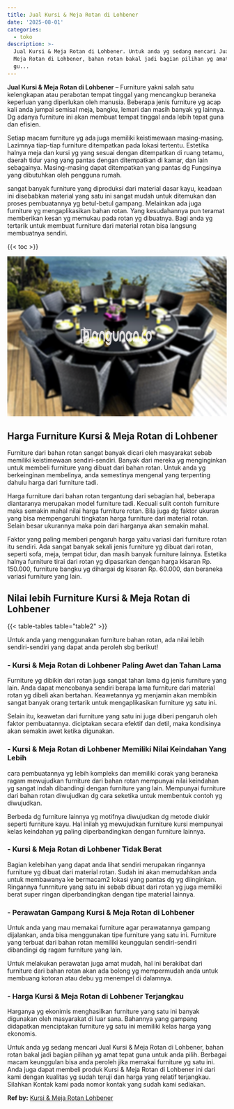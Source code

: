```yaml
---
title: Jual Kursi & Meja Rotan di Lohbener
date: '2025-08-01'
categories:
  - toko
description: >-
  Jual Kursi & Meja Rotan di Lohbener. Untuk anda yg sedang mencari Jual Kursi &
  Meja Rotan di Lohbener, bahan rotan bakal jadi bagian pilihan yg amat tepat
  gu...
---
```


**Jual Kursi & Meja Rotan di Lohbener** – Furniture yakni salah satu kelengkapan atau perabotan tempat tinggal yang mencangkup beraneka keperluan yang diperlukan oleh manusia. Beberapa jenis furniture yg acap kali anda jumpai semisal meja, bangku, lemari dan masih banyak yg lainnya. Dg adanya furniture ini akan membuat tempat tinggal anda lebih tepat guna dan efisien.

Setiap macam furniture yg ada juga memiliki keistimewaan masing-masing. Lazimnya tiap-tiap furniture ditempatkan pada lokasi tertentu. Estetika halnya meja dan kursi yg yang sesuai dengan ditempatkan di ruang tetamu, daerah tidur yang yang pantas dengan ditempatkan di kamar, dan lain sebagainya. Masing-masing dapat ditempatkan yang pantas dg Fungsinya yang dibutuhkan oleh pengguna rumah.

sangat banyak furniture yang diproduksi dari material dasar kayu, keadaan ini disebabkan material yang satu ini sangat mudah untuk ditemukan dan proses pembuatannya yg betul-betul gampang. Melainkan ada juga furniture yg mengaplikasikan bahan rotan. Yang kesudahannya pun teramat memberikan kesan yg memukau pada rotan yg dibuatnya. Bagi anda yg tertarik untuk membuat furniture dari material rotan bisa langsung membuatnya sendiri.

{{< toc >}}

![Jual Kursi & Meja Rotan di Lohbener](/images/kursi-meja-rotan-murah26.png)

## Harga Furniture Kursi & Meja Rotan di Lohbener

Furniture dari bahan rotan sangat banyak dicari oleh masyarakat sebab memiliki keistimewaan sendiri-sendiri. Banyak dari mereka yg menginginkan untuk membeli furniture yang dibuat dari bahan rotan. Untuk anda yg berkeinginan membelinya, anda semestinya mengenal yang terpenting dahulu harga dari furniture tadi.

Harga furniture dari bahan rotan tergantung dari sebagian hal, beberapa diantaranya merupakan model furniture tadi. Kecuali sulit contoh furniture maka semakin mahal nilai harga furniture rotan. Bila juga dg faktor ukuran yang bisa mempengaruhi tingkatan harga furniture dari material rotan. Selain besar ukurannya maka poin dari harganya akan semakin mahal.

Faktor yang paling memberi pengaruh harga yaitu variasi dari furniture rotan itu sendiri. Ada sangat banyak sekali jenis furniture yg dibuat dari rotan, seperti sofa, meja, tempat tidur, dan masih banyak furniture lainnya. Estetika halnya furniture tirai dari rotan yg dipasarkan dengan harga kisaran Rp. 150.000, furniture bangku yg dihargai dg kisaran Rp. 60.000, dan beraneka variasi furniture yang lain.

## Nilai lebih Furniture Kursi & Meja Rotan di Lohbener

{{< table-tables table="table2" >}}

Untuk anda yang menggunakan furniture bahan rotan, ada nilai lebih sendiri-sendiri yang dapat anda peroleh sbg berikut!

### \- Kursi & Meja Rotan di Lohbener Paling Awet dan Tahan Lama

Furniture yg dibikin dari rotan juga sangat tahan lama dg jenis furniture yang lain. Anda dapat mencobanya sendiri berapa lama furniture dari material rotan yg dibeli akan bertahan. Keawetannya yg menjamin akan membikin sangat banyak orang tertarik untuk mengaplikasikan furniture yg satu ini.

Selain itu, keawetan dari furniture yang satu ini juga diberi pengaruh oleh faktor pembuatannya. diciptakan secara efektif dan detil, maka kondisinya akan semakin awet ketika digunakan.

### \- Kursi & Meja Rotan di Lohbener Memiliki Nilai Keindahan Yang Lebih

cara pembuatannya yg lebih kompleks dan memiliki corak yang beraneka ragam mewujudkan furniture dari bahan rotan mempunyai nilai keindahan yg sangat indah dibandingi dengan furniture yang lain. Mempunyai furniture dari bahan rotan diwujudkan dg cara seketika untuk membentuk contoh yg diwujudkan.

Berbeda dg furniture lainnya yg motifnya diwujudkan dg metode diukir seperti furniture kayu. Hal inilah yg mewujudkan furniture kursi mempunyai kelas keindahan yg paling diperbandingkan dengan furniture lainnya.

### \- Kursi & Meja Rotan di Lohbener Tidak Berat

Bagian kelebihan yang dapat anda lihat sendiri merupakan ringannya furniture yg dibuat dari material rotan. Sudah ini akan memudahkan anda untuk membawanya ke bermacam2 lokasi yang pantas dg yg diinginkan. Ringannya funrniture yang satu ini sebab dibuat dari rotan yg juga memiliki berat super ringan diperbandingkan dengan tipe material lainnya.

### \- Perawatan Gampang Kursi & Meja Rotan di Lohbener

Untuk anda yang mau memakai furniture agar perawatannya gampang dijalankan, anda bisa menggunakan tipe furniture yang satu ini. Furniture yang terbuat dari bahan rotan memiliki keunggulan sendiri-sendiri dibandingi dg ragam furniture yang lain.

Untuk melakukan perawatan juga amat mudah, hal ini berakibat dari furniture dari bahan rotan akan ada bolong yg mempermudah anda untuk membuang kotoran atau debu yg menempel di dalamnya.

### \- Harga Kursi & Meja Rotan di Lohbener Terjangkau

Harganya yg ekonimis menghasilkan furniture yang satu ini banyak digunakan oleh masyarakat di luar sana. Bahannya yang gampang didapatkan menciptakan furniture yg satu ini memiliki kelas harga yang ekonomis.

Untuk anda yg sedang mencari Jual Kursi & Meja Rotan di Lohbener, bahan rotan bakal jadi bagian pilihan yg amat tepat guna untuk anda pilih. Berbagai macam keunggulan bisa anda peroleh jika memakai furniture yg satu ini. Anda juga dapat membeli produk Kursi & Meja Rotan di Lohbener ini dari kami dengan kualitas yg sudah teruji dan harga yang relatif terjangkau. Silahkan Kontak kami pada nomor kontak yang sudah kami sediakan.

**Ref by:** [Kursi & Meja Rotan Lohbener](https://id.wikipedia.org/wiki/Kursi)
